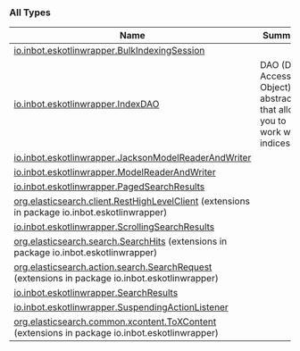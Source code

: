 

### All Types

| Name | Summary |
|---|---|
| [io.inbot.eskotlinwrapper.BulkIndexingSession](../io.inbot.eskotlinwrapper/-bulk-indexing-session/index.md) |  |
| [io.inbot.eskotlinwrapper.IndexDAO](../io.inbot.eskotlinwrapper/-index-d-a-o/index.md) | DAO (Data Access Object) abstraction that allows you to work with indices. |
| [io.inbot.eskotlinwrapper.JacksonModelReaderAndWriter](../io.inbot.eskotlinwrapper/-jackson-model-reader-and-writer/index.md) |  |
| [io.inbot.eskotlinwrapper.ModelReaderAndWriter](../io.inbot.eskotlinwrapper/-model-reader-and-writer/index.md) |  |
| [io.inbot.eskotlinwrapper.PagedSearchResults](../io.inbot.eskotlinwrapper/-paged-search-results/index.md) |  |
| [org.elasticsearch.client.RestHighLevelClient](../io.inbot.eskotlinwrapper/org.elasticsearch.client.-rest-high-level-client/index.md) (extensions in package io.inbot.eskotlinwrapper) |  |
| [io.inbot.eskotlinwrapper.ScrollingSearchResults](../io.inbot.eskotlinwrapper/-scrolling-search-results/index.md) |  |
| [org.elasticsearch.search.SearchHits](../io.inbot.eskotlinwrapper/org.elasticsearch.search.-search-hits/index.md) (extensions in package io.inbot.eskotlinwrapper) |  |
| [org.elasticsearch.action.search.SearchRequest](../io.inbot.eskotlinwrapper/org.elasticsearch.action.search.-search-request/index.md) (extensions in package io.inbot.eskotlinwrapper) |  |
| [io.inbot.eskotlinwrapper.SearchResults](../io.inbot.eskotlinwrapper/-search-results/index.md) |  |
| [io.inbot.eskotlinwrapper.SuspendingActionListener](../io.inbot.eskotlinwrapper/-suspending-action-listener/index.md) |  |
| [org.elasticsearch.common.xcontent.ToXContent](../io.inbot.eskotlinwrapper/org.elasticsearch.common.xcontent.-to-x-content/index.md) (extensions in package io.inbot.eskotlinwrapper) |  |
